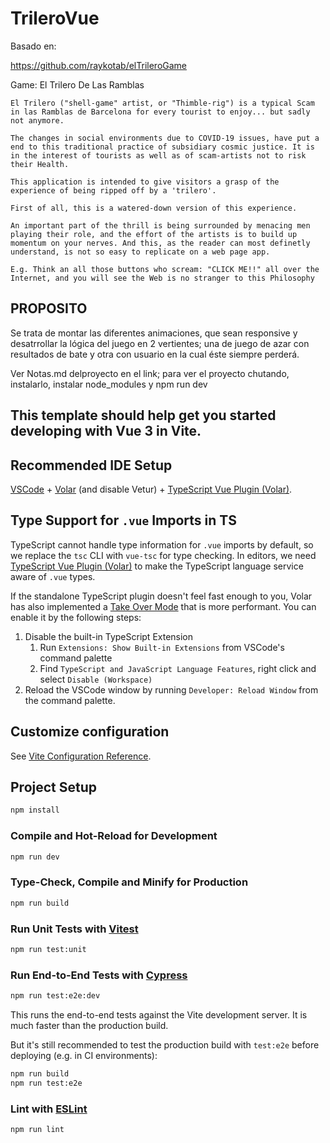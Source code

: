 # TrileroVue

Basado en: 

https://github.com/raykotab/elTrileroGame

Game: El Trilero De Las Ramblas

    El Trilero ("shell-game" artist, or "Thimble-rig") is a typical Scam in las Ramblas de Barcelona for every tourist to enjoy... but sadly not anymore.

    The changes in social environments due to COVID-19 issues, have put a end to this traditional practice of subsidiary cosmic justice. It is in the interest of tourists as well as of scam-artists not to risk their Health.

    This application is intended to give visitors a grasp of the experience of being ripped off by a 'trilero'.

    First of all, this is a watered-down version of this experience.

    An important part of the thrill is being surrounded by menacing men playing their role, and the effort of the artists is to build up momentum on your nerves. And this, as the reader can most definetly understand, is not so easy to replicate on a web page app.

    E.g. Think an all those buttons who scream: "CLICK ME!!" all over the Internet, and you will see the Web is no stranger to this Philosophy

## PROPOSITO

Se trata de montar las diferentes animaciones, que sean responsive y desatrrollar la lógica del juego en 2 vertientes; una de juego de azar con resultados de bate y otra con usuario en la cual éste siempre perderá.

Ver Notas.md delproyecto en el link; para ver el proyecto chutando, instalarlo, instalar node_modules y npm run dev
 

## This template should help get you started developing with Vue 3 in Vite.

## Recommended IDE Setup

[VSCode](https://code.visualstudio.com/) + [Volar](https://marketplace.visualstudio.com/items?itemName=Vue.volar) (and disable Vetur) + [TypeScript Vue Plugin (Volar)](https://marketplace.visualstudio.com/items?itemName=Vue.vscode-typescript-vue-plugin).

## Type Support for `.vue` Imports in TS

TypeScript cannot handle type information for `.vue` imports by default, so we replace the `tsc` CLI with `vue-tsc` for type checking. In editors, we need [TypeScript Vue Plugin (Volar)](https://marketplace.visualstudio.com/items?itemName=Vue.vscode-typescript-vue-plugin) to make the TypeScript language service aware of `.vue` types.

If the standalone TypeScript plugin doesn't feel fast enough to you, Volar has also implemented a [Take Over Mode](https://github.com/johnsoncodehk/volar/discussions/471#discussioncomment-1361669) that is more performant. You can enable it by the following steps:

1. Disable the built-in TypeScript Extension
    1) Run `Extensions: Show Built-in Extensions` from VSCode's command palette
    2) Find `TypeScript and JavaScript Language Features`, right click and select `Disable (Workspace)`
2. Reload the VSCode window by running `Developer: Reload Window` from the command palette.

## Customize configuration

See [Vite Configuration Reference](https://vitejs.dev/config/).

## Project Setup

```sh
npm install
```

### Compile and Hot-Reload for Development

```sh
npm run dev
```

### Type-Check, Compile and Minify for Production

```sh
npm run build
```

### Run Unit Tests with [Vitest](https://vitest.dev/)

```sh
npm run test:unit
```

### Run End-to-End Tests with [Cypress](https://www.cypress.io/)

```sh
npm run test:e2e:dev
```

This runs the end-to-end tests against the Vite development server.
It is much faster than the production build.

But it's still recommended to test the production build with `test:e2e` before deploying (e.g. in CI environments):

```sh
npm run build
npm run test:e2e
```

### Lint with [ESLint](https://eslint.org/)

```sh
npm run lint
```
